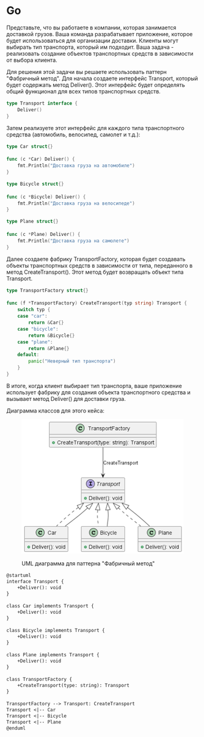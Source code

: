 # Go

Представьте, что вы работаете в компании, которая занимается доставкой грузов. Ваша команда разрабатывает приложение, которое будет использоваться для организации доставки. Клиенты могут выбирать тип транспорта, который им подходит. Ваша задача - реализовать создание объектов транспортных средств в зависимости от выбора клиента.

Для решения этой задачи вы решаете использовать паттерн "Фабричный метод". Для начала создаете интерфейс Transport, который будет содержать метод Deliver(). Этот интерфейс будет определять общий функционал для всех типов транспортных средств.

```go
type Transport interface {
    Deliver()
}
```

Затем реализуете этот интерфейс для каждого типа транспортного средства (автомобиль, велосипед, самолет и т.д.):

```go
type Car struct{}

func (c *Car) Deliver() {
    fmt.Println("Доставка груза на автомобиле")
}
```

```go
type Bicycle struct{}

func (c *Bicycle) Deliver() {
    fmt.Println("Доставка груза на велосипеде")
}
```

```go
type Plane struct{}

func (c *Plane) Deliver() {
    fmt.Println("Доставка груза на самолете")
}
```

Далее создаете фабрику TransportFactory, которая будет создавать объекты транспортных средств в зависимости от типа, переданного в метод CreateTransport(). Этот метод будет возвращать объект типа Transport.

```go
type TransportFactory struct{}

func (f *TransportFactory) CreateTransport(typ string) Transport {
    switch typ {
    case "car":
        return &Car{}
    case "bicycle":
        return &Bicycle{}
    case "plane":
        return &Plane{}
    default:
        panic("Неверный тип транспорта")
    }
}
```

В итоге, когда клиент выбирает тип транспорта, ваше приложение использует фабрику для создания объекта транспортного средства и вызывает метод Deliver() для доставки груза.

Диаграмма классов для этого кейса:

<figure><img src="../../../../../.gitbook/assets/image (31).png" alt=""><figcaption><p>UML диаграмма для паттерна "Фабричный метод"</p></figcaption></figure>

```plant-uml
@startuml
interface Transport {
    +Deliver(): void
}

class Car implements Transport {
    +Deliver(): void
}

class Bicycle implements Transport {
    +Deliver(): void
}

class Plane implements Transport {
    +Deliver(): void
}

class TransportFactory {
    +CreateTransport(type: string): Transport
}

TransportFactory --> Transport: CreateTransport
Transport <|-- Car
Transport <|-- Bicycle
Transport <|-- Plane
@enduml
```
